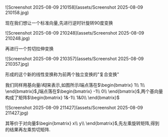 ![Screenshot 2025-08-09 210158](assets/Screenshot 2025-08-09 210158.jpg)

现在我们想让一个标准向量,先进行逆时针旋转90度变换

![Screenshot 2025-08-09 210248](assets/Screenshot 2025-08-09 210248.jpg)

再进行一个剪切拉伸变换

![Screenshot 2025-08-09 210357](assets/Screenshot 2025-08-09 210357.jpg)

形成的这个新的线性变换称为前两个独立变换的"复合变换"

我们同样用基向量$\hat i和\hat j$来表示,如图所示$\hat i$端点落在$\begin{bmatrix} 1\\ 1\\ \end{bmatrix}$,$\hat j$端点落在$\begin{bmatrix} 
-1\\ 
0\\ 
\end{bmatrix}$,两个基向量构成了矩阵$\begin{bmatrix} 
1&-1\\ 
1&0\\ 
\end{bmatrix}$

![Screenshot 2025-08-09 211427](assets/Screenshot 2025-08-09 211427.jpg)

其等价于对向量$\begin{bmatrix} x\\ y\\ \end{bmatrix}$,先左乘旋转矩阵,得到的结果再左乘剪切矩阵.